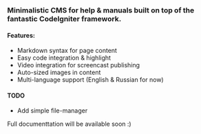 ### Minimalistic CMS for help & manuals built on top of the fantastic CodeIgniter framework.

#### Features:

* Markdown syntax for page content
* Easy code integration & highlight
* Video integration for screencast publishing
* Auto-sized images in content
* Multi-language support (English & Russian for now)

#### TODO

* Add simple file-manager

Full documenttation will be available soon :)